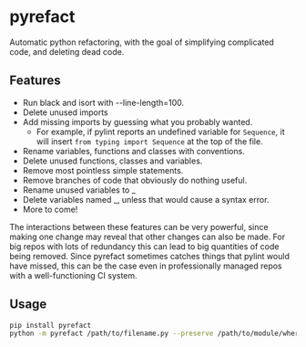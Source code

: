 # pyrefact
Automatic python refactoring, with the goal of simplifying complicated code, and deleting dead code.

## Features

* Run black and isort with --line-length=100.
* Delete unused imports
* Add missing imports by guessing what you probably wanted.
  * For example, if pylint reports an undefined variable for `Sequence`, it will insert `from typing import Sequence` at the top of the file.
* Rename variables, functions and classes with conventions.
* Delete unused functions, classes and variables.
* Remove most pointless simple statements.
* Remove branches of code that obviously do nothing useful.
* Rename unused variables to _
* Delete variables named _, unless that would cause a syntax error.
* More to come!

The interactions between these features can be very powerful, since making one change may reveal that other changes can also be made. For big repos with lots of redundancy this can lead to big quantities of code being removed. Since pyrefact sometimes catches things that pylint would have missed, this can be the case even in professionally managed repos with a well-functioning CI system.

## Usage

```bash
pip install pyrefact
python -m pyrefact /path/to/filename.py --preserve /path/to/module/where/filename/is/used
```
